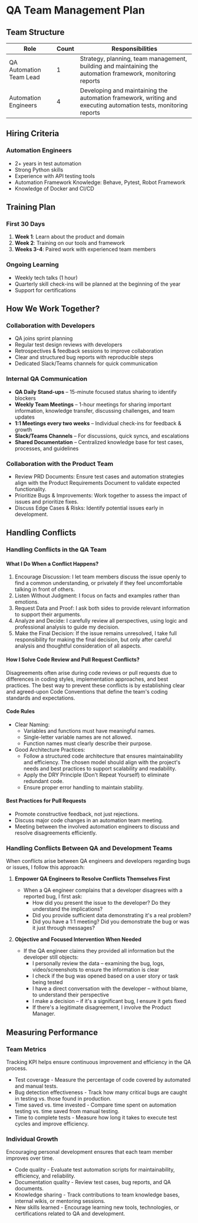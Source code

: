 # QA Team Management Plan

## Team Structure


| Role                    | Count | Responsibilities                                                                                                |
|-------------------------|-------|-----------------------------------------------------------------------------------------------------------------|
| QA Automation Team Lead | 1     | Strategy, planning, team management, building and maintaining the automation framework, monitoring reports      |
| Automation Engineers    | 4     | Developing and maintaining the automation framework, writing and executing automation tests, monitoring reports |


## Hiring Criteria


### Automation Engineers
- 2+ years in test automation
- Strong Python skills
- Experience with API testing tools
- Automation Framework Knowledge: Behave, Pytest, Robot Framework
- Knowledge of Docker and CI/CD

## Training Plan

### First 30 Days
1. **Week 1**: Learn about the product and domain
2. **Week 2**: Training on our tools and framework
3. **Weeks 3-4**: Paired work with experienced team members

### Ongoing Learning
- Weekly tech talks (1 hour)
- Quarterly skill check-ins will be planned at the beginning of the year
- Support for certifications

## How We Work Together?

### Collaboration with Developers
- QA joins sprint planning
- Regular test design reviews with developers
- Retrospectives & feedback sessions to improve collaboration
- Clear and structured bug reports with reproducible steps
- Dedicated Slack/Teams channels for quick communication

### Internal QA Communication
- **QA Daily Stand-ups** – 15-minute focused status sharing to identify blockers
- **Weekly Team Meetings** – 1-hour meetings for sharing important information, knowledge transfer, 
discussing challenges, and team updates
- **1:1 Meetings every two weeks** – Individual check-ins for feedback & growth
- **Slack/Teams Channels** – For discussions, quick syncs, and escalations
- **Shared Documentation** – Centralized knowledge base for test cases, processes, and guidelines

### Collaboration with the Product Team
- Review PRD Documents: Ensure test cases and automation strategies align with the Product 
Requirements Document to validate expected functionality.
- Prioritize Bugs & Improvements: Work together to assess the impact of issues and prioritize fixes.
- Discuss Edge Cases & Risks: Identify potential issues early in development.

## Handling Conflicts

### Handling Conflicts in the QA Team

#### What I Do When a Conflict Happens?
1. Encourage Discussion:  I let team members discuss the issue openly to find a common understanding, 
or privately if they feel uncomfortable talking in front of others.
2. Listen Without Judgment: I focus on facts and examples rather than emotions.
3. Request Data and Proof: I ask both sides to provide relevant information to support their arguments.
4. Analyze and Decide: I carefully review all perspectives, using logic and professional analysis to guide my decision.
5. Make the Final Decision: If the issue remains unresolved, I take full responsibility for making the final decision, 
but only after careful analysis and thoughtful consideration of all aspects.

#### How I Solve Code Review and Pull Request Conflicts?
Disagreements often arise during code reviews or pull requests due to differences in coding styles, implementation 
approaches, and best practices. The best way to prevent these conflicts is by establishing clear and agreed-upon 
Code Conventions that define the team's coding standards and expectations.

#### Code Rules
* Clear Naming:
  * Variables and functions must have meaningful names.
  * Single-letter variable names are not allowed.
  * Function names must clearly describe their purpose.
* Good Architecture Practices:
  * Follow a structured code architecture that ensures maintainability and efficiency. 
  The chosen model should align with the project's needs and best practices to support scalability and readability.
  * Apply the DRY Principle (Don't Repeat Yourself) to eliminate redundant code.
  * Ensure proper error handling to maintain stability.

#### Best Practices for Pull Requests
* Promote constructive feedback, not just rejections.
* Discuss major code changes in an automation team meeting.
* Meeting between the involved automation engineers to discuss and resolve disagreements efficiently.


### Handling Conflicts Between QA and Development Teams
When conflicts arise between QA engineers and developers regarding bugs or issues, I follow this approach:

1. **Empower QA Engineers to Resolve Conflicts Themselves First**
   - When a QA engineer complains that a developer disagrees with a reported bug, I first ask:
     * How did you present the issue to the developer? Do they understand the implications?
     * Did you provide sufficient data demonstrating it's a real problem?
     * Did you have a 1:1 meeting? Did you demonstrate the bug or was it just through messages?

2. **Objective and Focused Intervention When Needed**
   - If the QA engineer claims they provided all information but the developer still objects:
     * I personally review the data – examining the bug, logs, video/screenshots to ensure the information is clear
     * I check if the bug was opened based on a user story or task being tested
     * I have a direct conversation with the developer – without blame, to understand their perspective
     * I make a decision – if it's a significant bug, I ensure it gets fixed
     * If there's a legitimate disagreement, I involve the Product Manager.

## Measuring Performance

### Team Metrics
Tracking KPI helps ensure continuous improvement and efficiency in the QA process.
- Test coverage - Measure the percentage of code covered by automated and manual tests.
- Bug detection effectiveness - Track how many critical bugs are caught in testing vs. those found in production.
- Time saved vs. time invested - Compare time spent on automation testing vs. time saved from manual testing.
- Time to complete tests - Measure how long it takes to execute test cycles and improve efficiency.

### Individual Growth
Encouraging personal development ensures that each team member improves over time.
- Code quality - Evaluate test automation scripts for maintainability, efficiency, and reliability.
- Documentation quality - Review test cases, bug reports, and QA documents.
- Knowledge sharing - Track contributions to team knowledge bases, internal wikis, or mentoring sessions.
- New skills learned - Encourage learning new tools, technologies, or certifications related to QA and development.
